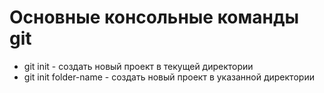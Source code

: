# Основные консольные команды git
* git init - создать новый проект в текущей директории
* git init folder-name - создать новый проект в указанной директории